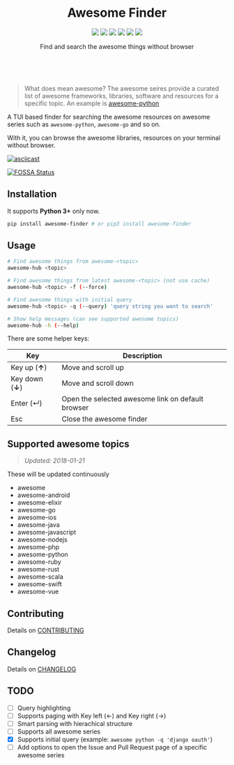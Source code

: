 <br><br>

<h1 align="center">Awesome Finder</h1>

<p align="center">
  <a href="/LICENSE"><img src="https://img.shields.io/badge/license-MIT-blue.svg"/></a>
  <a href="https://app.fossa.io/projects/git%2Bgithub.com%2Fmingrammer%2Fawesome-finder?ref=badge_shield" alt="FOSSA Status"><img src="https://app.fossa.io/api/projects/git%2Bgithub.com%2Fmingrammer%2Fawesome-finder.svg?type=shield"/></a>
  <a href="https://badge.fury.io/py/awesome-finder"><img src="https://badge.fury.io/py/awesome-finder.svg"/></a>
  <a href="https://docs.python.org/3/index.html"><img src="https://img.shields.io/badge/python-3.5, 3.6-blue.svg"/></a>
<a href="https://app.fossa.io/projects/git%2Bgithub.com%2Fmingrammer%2Fawesome-finder?ref=badge_shield" alt="FOSSA Status"><img src="https://app.fossa.io/api/projects/git%2Bgithub.com%2Fmingrammer%2Fawesome-finder.svg?type=shield"/></a>
  <a href="https://www.python.org/dev/peps/pep-0008"><img src="https://img.shields.io/badge/code%20style-PEP8-brightgreen.svg"/></a>
</p>

<p align="center">
  Find and search the awesome things without browser
</p>

<br><br><br>

> What does mean awesome? The awesome seires provide a curated list of awesome frameworks, libraries, software and resources for a specific topic. An example is [awesome-python](https://github.com/vinta/awesome-python)

A TUI based finder for searching the awesome resources on awesome series such as `awesome-python`, `awesome-go` and so on.

With it, you can browse the awesome libraries, resources on your terminal without browser.

[![asciicast](https://asciinema.org/a/OOdH9rLVBvReK3K6n7pZvruf9.png)](https://asciinema.org/a/OOdH9rLVBvReK3K6n7pZvruf9)


[![FOSSA Status](https://app.fossa.io/api/projects/git%2Bgithub.com%2Fmingrammer%2Fawesome-finder.svg?type=large)](https://app.fossa.io/projects/git%2Bgithub.com%2Fmingrammer%2Fawesome-finder?ref=badge_large)

## Installation

It supports **Python 3+** only now.

```bash
pip install awesome-finder # or pip3 install awesome-finder 
```

## Usage

```bash
# Find awesome things from awesome-<topic>
awesome-hub <topic>

# Find awesome things from latest awesome-<topic> (not use cache)
awesome-hub <topic> -f (--force)

# Find awesome things with initial query
awesome-hub <topic> -q (--query) 'query string you want to search'

# Show help messages (can see supported awesome topics)
awesome-hub -h (--help)
```

There are some helper keys:

| Key               | Description                              |
| ----------------- | ---------------------------------------- |
| Key up (**↑**)    | Move and scroll up                       |
| Key down  (**↓**) | Move and scroll down                     |
| Enter (↵)         | Open the selected awesome link on default browser |
| Esc               | Close the awesome finder                 |

## Supported awesome topics

>  *Updated: 2018-01-21*

These will be updated continuously

- awesome
- awesome-android
- awesome-elixir
- awesome-go
- awesome-ios
- awesome-java
- awesome-javascript
- awesome-nodejs
- awesome-php
- awesome-python
- awesome-ruby
- awesome-rust
- awesome-scala
- awesome-swift
- awesome-vue

## Contributing

Details on [CONTRIBUTING](CONTRIBUTING.md)

## Changelog

Details on [CHANGELOG](CHANGELOG.md)

## TODO

* [ ] Query highlighting
* [ ] Supports paging with Key left (←) and Key right (→)
* [ ] Smart parsing with hierachical structure
* [ ] Supports all awesome series
* [x] Supports initial query (example: `awesome python -q 'django oauth'`)
* [ ] Add options to open the Issue and Pull Request page of a specific awesome series